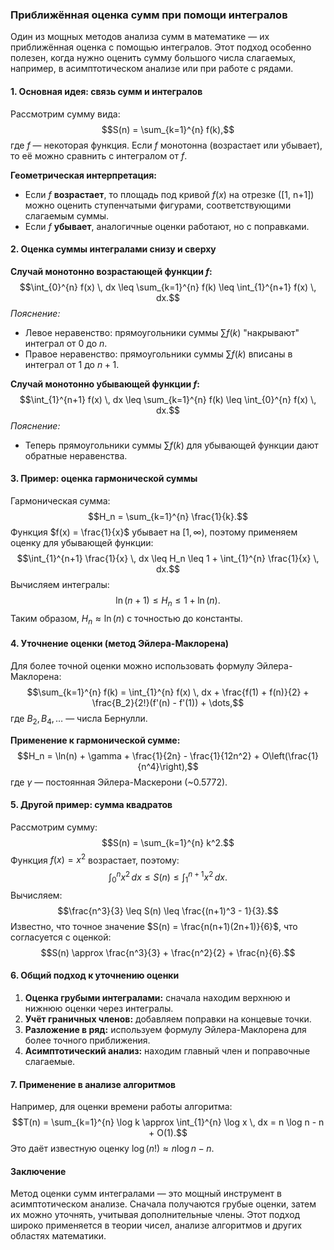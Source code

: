 ### Приближённая оценка сумм при помощи интегралов

Один из мощных методов анализа сумм в математике — их приближённая оценка с помощью интегралов. Этот подход особенно полезен, когда нужно оценить сумму большого числа слагаемых, например, в асимптотическом анализе или при работе с рядами.

#### 1. Основная идея: связь сумм и интегралов

Рассмотрим сумму вида:
$$S(n) = \sum_{k=1}^{n} f(k),$$
где $f$ — некоторая функция. Если $f$ монотонна (возрастает или убывает), то её можно сравнить с интегралом от $f$.

**Геометрическая интерпретация:**
- Если $f$ **возрастает**, то площадь под кривой $f(x)$ на отрезке \([1, n+1]\) можно оценить ступенчатыми фигурами, соответствующими слагаемым суммы.
- Если $f$ **убывает**, аналогичные оценки работают, но с поправками.

#### 2. Оценка суммы интегралами снизу и сверху

**Случай монотонно возрастающей функции $f$:**
$$\int_{0}^{n} f(x) \, dx \leq \sum_{k=1}^{n} f(k) \leq \int_{1}^{n+1} f(x) \, dx.$$
*Пояснение:*
- Левое неравенство: прямоугольники суммы $\sum f(k)$ "накрывают" интеграл от $0$ до $n$.
- Правое неравенство: прямоугольники суммы $\sum f(k)$ вписаны в интеграл от $1$ до $n+1$.

**Случай монотонно убывающей функции $f$:**
$$\int_{1}^{n+1} f(x) \, dx \leq \sum_{k=1}^{n} f(k) \leq \int_{0}^{n} f(x) \, dx.$$
*Пояснение:*
- Теперь прямоугольники суммы $\sum f(k)$ для убывающей функции дают обратные неравенства.

#### 3. Пример: оценка гармонической суммы

Гармоническая сумма:
$$H_n = \sum_{k=1}^{n} \frac{1}{k}.$$
Функция $f(x) = \frac{1}{x}$ убывает на $[1, \infty)$, поэтому применяем оценку для убывающей функции:
$$\int_{1}^{n+1} \frac{1}{x} \, dx \leq H_n \leq 1 + \int_{1}^{n} \frac{1}{x} \, dx.$$
Вычисляем интегралы:
$$\ln(n+1) \leq H_n \leq 1 + \ln(n).$$
Таким образом, $H_n \approx \ln(n)$ с точностью до константы.

#### 4. Уточнение оценки (метод Эйлера-Маклорена)

Для более точной оценки можно использовать формулу Эйлера-Маклорена:
$$\sum_{k=1}^{n} f(k) = \int_{1}^{n} f(x) \, dx + \frac{f(1) + f(n)}{2} + \frac{B_2}{2!}(f'(n) - f'(1)) + \dots,$$
где $B_2, B_4, \dots$ — числа Бернулли.

**Применение к гармонической сумме:**
$$H_n = \ln(n) + \gamma + \frac{1}{2n} - \frac{1}{12n^2} + O\left(\frac{1}{n^4}\right),$$
где $\gamma$ — постоянная Эйлера-Маскерони (~0.5772).

#### 5. Другой пример: сумма квадратов

Рассмотрим сумму:
$$S(n) = \sum_{k=1}^{n} k^2.$$
Функция $f(x) = x^2$ возрастает, поэтому:
$$\int_{0}^{n} x^2 \, dx \leq S(n) \leq \int_{1}^{n+1} x^2 \, dx.$$
Вычисляем:
$$\frac{n^3}{3} \leq S(n) \leq \frac{(n+1)^3 - 1}{3}.$$
Известно, что точное значение $S(n) = \frac{n(n+1)(2n+1)}{6}$, что согласуется с оценкой:
$$S(n) \approx \frac{n^3}{3} + \frac{n^2}{2} + \frac{n}{6}.$$

#### 6. Общий подход к уточнению оценки

1. **Оценка грубыми интегралами:** сначала находим верхнюю и нижнюю оценки через интегралы.
2. **Учёт граничных членов:** добавляем поправки на концевые точки.
3. **Разложение в ряд:** используем формулу Эйлера-Маклорена для более точного приближения.
4. **Асимптотический анализ:** находим главный член и поправочные слагаемые.

#### 7. Применение в анализе алгоритмов

Например, для оценки времени работы алгоритма:
$$T(n) = \sum_{k=1}^{n} \log k \approx \int_{1}^{n} \log x \, dx = n \log n - n + O(1).$$
Это даёт известную оценку $\log(n!) \approx n \log n - n$.

#### Заключение

Метод оценки сумм интегралами — это мощный инструмент в асимптотическом анализе. Сначала получаются грубые оценки, затем их можно уточнять, учитывая дополнительные члены. Этот подход широко применяется в теории чисел, анализе алгоритмов и других областях математики.
